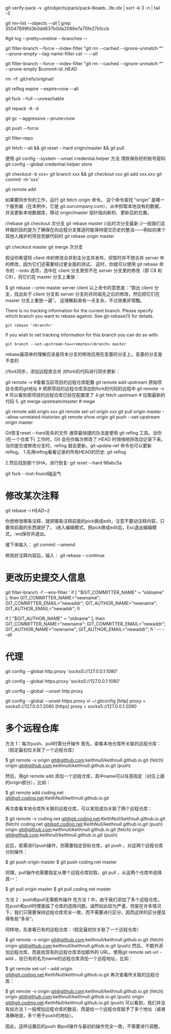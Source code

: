 git verify-pack -v .git/objects/pack/pack-8eaeb...9e.idx | sort -k 3 -n | tail -3

git rev-list --objects --all | grep 35047899fd3b0dd637b0da2086e7a70fe27b1ccb

#git log --pretty=oneline --branches --  

git filter-branch --force --index-filter "git rm --cached --ignore-unmatch *" --prune-empty --tag-name-filter cat -- --all

git filter-branch --force --index-filter "git rm --cached --ignore-unmatch *" --prune-empty $commit-id..HEAD

rm -rf .git/refs/original/
 
git reflog expire --expire=now --all
 
git fsck --full --unreachable
 
git repack -A -d
 
git gc --aggressive --prune=now
 
git push --force

git filter-repo

git fetch --all && git reset --hard origin/master && git pull

使用 git config --system --unset credential.helper 方法 清除保存好的账号密码
git config --global credential.helper store

git checkout -b xxx= git branch xxx && git checkout xxx
git add xxx.xxx
git commit -m 'xxx'

git remote add

如果要同步你的工作，运行 git fetch origin 命令。 这个命令查找 “origin” 是哪一个服务器（在本例中，它是 git.ourcompany.com），从中抓取本地没有的数据，并且更新本地数据库，移动 origin/master 指针指向新的、更新后的位置。

//rebase
git checkout 次分支
git rebase master //此时次分支最新
//一般我们这样做的目的是为了确保在向远程分支推送时能保持提交历史的整洁——例如向某个其他人维护的项目贡献代码时
git rebase origin master

git checkout master
git merge 次分支

假设你希望将 client 中的修改合并到主分支并发布，但暂时并不想合并 server 中的修改，因为它们还需要经过更全面的测试。 这时，你就可以使用 git rebase 命令的 --onto 选项，选中在 client 分支里但不在 server 分支里的修改（即 C8 和 C9），将它们在 master 分支上重放：

$ git rebase --onto master server client
以上命令的意思是：“取出 client 分支，找出处于 client 分支和 server 分支的共同祖先之后的修改，然后把它们在 master 分支上重放一遍”。 这理解起来有一点复杂，不过效果非常酷。

There is no tracking information for the current branch.
Please specify which branch you want to rebase against.
See git-rebase(1) for details.

    git rebase '<branch>'

If you wish to set tracking information for this branch you can do so with:

    git branch --set-upstream-to=<remote>/<branch> master

rebase最简单的理解应该是将本分支的修改应用在变基的分支上，变基的分支是不变的

//fork同步，添加远程库合并
对fork的代码进行同步更新：

git remote -v #查看当前项目的远程仓库配置
git remote add upstream 原始项目仓库的git地址 # 把原项目的远程仓库添加到fork的代码的远程中
git remote -v # 可以看到原项目的远程仓库已经在配置里了
4.git fetch upstream # 拉取最新的代码
5. git merge upstream/master # mege

git remote add origin xxx
git remote set-url origin xxx
git pull origin master --allow-unrelated-histories
git remote show origin
git push --set-upstream origin master

Git恢复reset --hard丢失的文件
通常最快捷的办法是使用 git reflog 工具。当你 (在一个仓库下) 工作时，Git 会在你每次修改了 HEAD 时悄悄地将改动记录下来。当你提交或修改分支时，reflog 就会更新。git update-ref 命令也可以更新 reflog。
1.先用reflog看看记录的所有HEAD的历史: git reflog

2.然后找到那个SHA，进行恢复: git reset --hard 98abc5a

git fsck --lost-found碰运气


# 修改某次注释
git rebase -i HEAD~2

你想修改哪条注释，就把哪条注释前面的pick换成edit，注意不要动注释内容，只要改前面的东西就好了。
i进入编辑模式，把pick换成edit后，Esc退出编辑模式，:wq保存并退出。

接下来输入：
git commit --amend

修改好注释内容后，输入：
git rebase --continue


# 更改历史提交人信息
git filter-branch -f --env-filter '
if [ "$GIT_COMMITTER_NAME" = "oldname" ];
then
GIT_COMMITTER_NAME="newname";
GIT_COMMITTER_EMAIL="newaddr";
GIT_AUTHOR_NAME="newname";
GIT_AUTHOR_EMAIL="newaddr";
fi

if [ "$GIT_AUTHOR_NAME" = "oldname" ];
then
GIT_COMMITTER_NAME="newname";
GIT_COMMITTER_EMAIL="newaddr";
GIT_AUTHOR_NAME="newname";
GIT_AUTHOR_EMAIL="newaddr";
fi
' -- --all

# 代理
git config --global http.proxy 'socks5://127.0.0.1:1080'

git config --global https.proxy 'socks5://127.0.0.1:1080'

git config --global --unset http.proxy

git config --global --unset https.proxy
vi ~/.gitconfig
[http]
proxy = socks5://127.0.0.1:2080
[https]
proxy = socks5://127.0.0.1:2080

# 多个远程仓库
方法 1：每次push、pull时需分开操作
首先，查看本地仓库所关联的远程仓库：（假定最初仅关联了一个远程仓库）

$ git remote -v
origin  git@github.com:keithnull/keithnull.github.io.git (fetch)
origin  git@github.com:keithnull/keithnull.github.io.git (push)

然后，用git remote add 添加一个远程仓库，其中name可以任意指定（对应上面的origin部分），比如：

$ git remote add coding.net git@git.coding.net:KeithNull/keithnull.github.io.git

再次查看本地仓库所关联的远程仓库，可以发现成功关联了两个远程仓库：

$ git remote -v
coding.net      git@git.coding.net:KeithNull/keithnull.github.io.git (fetch)
coding.net      git@git.coding.net:KeithNull/keithnull.github.io.git (push)
origin  git@github.com:keithnull/keithnull.github.io.git (fetch)
origin  git@github.com:keithnull/keithnull.github.io.git (push)

此后，若需进行push操作，则需要指定目标仓库，git push ，对这两个远程仓库分别操作：

$ git push origin master
$ git push coding.net master

同理，pull操作也需要指定从哪个远程仓库拉取，git pull ，从这两个仓库中选择其一：

$ git pull origin master
$ git pull coding.net master

方法 2：push和pull无需额外操作
在方法 1 中，由于我们添加了多个远程仓库，在push和pull时便面临了仓库的选择问题。诚然如此较为严谨，但是在许多情况下，我们只需要保持远程仓库完全一致，而不需要进行区分，因而这样的区分便显得有些“多余”。

同样地，先查看已有的远程仓库：（假定最初仅关联了一个远程仓库）

$ git remote -v
origin  git@github.com:keithnull/keithnull.github.io.git (fetch)
origin  git@github.com:keithnull/keithnull.github.io.git (push)
然后，不额外添加远程仓库，而是给现有的远程仓库添加额外的 URL。使用git remote set-url -add ，给已有的名为name的远程仓库添加一个远程地址，比如：

$ git remote set-url --add origin git@git.coding.net:KeithNull/keithnull.github.io.git
再次查看所关联的远程仓库：

$ git remote -v
origin  git@github.com:keithnull/keithnull.github.io.git (fetch)
origin  git@github.com:keithnull/keithnull.github.io.git (push)
origin  git@git.coding.net:KeithNull/keithnull.github.io.git (push)
可以看到，我们并没有如方法 1 一般增加远程仓库的数目，而是给一个远程仓库赋予了多个地址（或者准确地说，多个用于push的地址）。

因此，这样设置后的push 和pull操作与最初的操作完全一致，不需要进行调整。